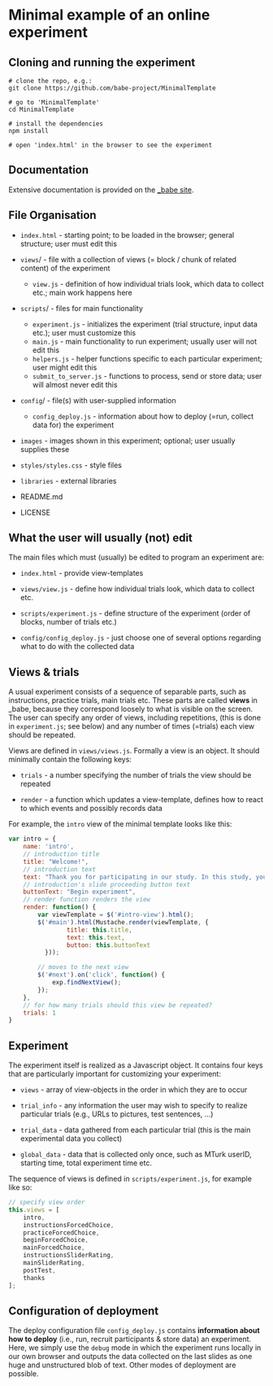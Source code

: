 # Minimal example of an online experiment

## Cloning and running the experiment

```
# clone the repo, e.g.:
git clone https://github.com/babe-project/MinimalTemplate

# go to 'MinimalTemplate'
cd MinimalTemplate

# install the dependencies
npm install 

# open 'index.html' in the browser to see the experiment
```

## Documentation

Extensive documentation is provided on the [\_babe site](http://babe-project.github.io/babe_site/index.html).


## File Organisation

+ `index.html` - starting point; to be loaded in the browser; general structure; user must edit this

+ `views`/ - file with a collection of views (= block / chunk of related content) of the experiment
    + `view.js` - definition of how individual trials look, which data to collect etc.; main work happens here

+ `scripts`/ - files for main functionality
    + `experiment.js` - initializes the experiment (trial structure, input data etc.); user must customize this
    + `main.js` - main functionality to run experiment; usually user will not edit this
    + `helpers.js` - helper functions specific to each particular experiment; user might edit this
    + `submit_to_server.js` - functions to process, send or store data; user will almost never edit this

+ `config`/ - file(s) with user-supplied information
    + `config_deploy.js` - information about how to deploy (=run, collect data for) the experiment

+ `images` - images shown in this experiment; optional; user usually supplies these

+ `styles/styles.css`  - style files

+ `libraries`    - external libraries

+ README.md
+ LICENSE

## What the user will usually (not) edit

The main files which must (usually) be edited to program an experiment are: 

+ `index.html` - provide view-templates

+ `views/view.js` - define how individual trials look, which data to collect etc.

+ `scripts/experiment.js` - define structure of the experiment (order of blocks, number of trials etc.)

+ `config/config_deploy.js` - just choose one of several options regarding what to do with the collected data


## Views & trials

A usual experiment consists of a sequence of separable parts, such as instructions, practice trials, main trials etc. These parts are called **views** in _babe, because they correspond loosely to what is visible on the screen. The user can specify any order of views, including repetitions, (this is done in `experiment.js`; see below) and any number of times (=trials) each view should be repeated.

Views are defined in `views/views.js`. Formally a view is an object. It should minimally contain the following keys: 

+ `trials` - a number specifying the number of trials the view should be repeated

+ `render` - a function which updates a view-template, defines how to react to which events and possibly records data

For example, the `intro` view of the minimal template looks like this:

```javascript
var intro = {
    name: 'intro',
    // introduction title
    title: "Welcome!",
    // introduction text
    text: "Thank you for participating in our study. In this study, you will ...",
    // introduction's slide proceeding button text
    buttonText: "Begin experiment",
    // render function renders the view
    render: function() {
        var viewTemplate = $('#intro-view').html();
        $('#main').html(Mustache.render(viewTemplate, {
                title: this.title,
                text: this.text,
                button: this.buttonText
          }));

        // moves to the next view
        $('#next').on('click', function() {
            exp.findNextView();
        });
    },
    // for how many trials should this view be repeated?
    trials: 1
}
```

## Experiment

The experiment itself is realized as a Javascript object. It contains four keys that are particularly important for customizing your experiment:

+ `views` - array of view-objects in the order in which they are to occur

+ `trial_info` - any information the user may wish to specify to realize particular trials (e.g., URLs to pictures, test sentences, ...)

+ `trial_data` - data gathered from each particular trial (this is the main experimental data you collect)

+ `global_data` - data that is collected only once, such as MTurk userID, starting time, total experiment time etc.

The sequence of views is defined in `scripts/experiment.js`, for example like so:

``` javascript
// specify view order
this.views = [
    intro,
    instructionsForcedChoice,
    practiceForcedChoice,
    beginForcedChoice,
    mainForcedChoice,
    instructionsSliderRating,
    mainSliderRating,
    postTest,
    thanks
];
```


## Configuration of deployment

The deploy configuration file `config_deploy.js` contains **information about how to deploy** (i.e., run, recruit participants & store data) an experiment. Here, we simply use the `debug` mode in which the experiment runs locally in our own browser and outputs the data collected on the last slides as one huge and unstructured blob of text. Other modes of deployment are possible.
